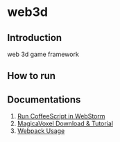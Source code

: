 # web3d

## Introduction
web 3d game framework

## How to run

## Documentations

1. [Run CoffeeScript in WebStorm](docs/Run_CoffeeScript_in_WebStorm.md)
2. [MagicaVoxel Download & Tutorial](https://ephtracy.github.io/)
3. [Webpack Usage](docs/Webpack_Usage.md)
